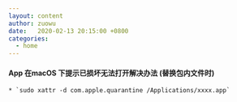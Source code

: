 ```yaml
---
layout: content
author: zuowu
date:   2020-02-13 20:15:00 +0800
categories: 
  - home
---
```



#### App 在macOS 下提示已损坏无法打开解决办法 (替换包内文件时)    

    * `sudo xattr -d com.apple.quarantine /Applications/xxxx.app`
